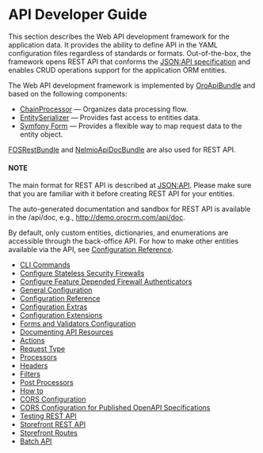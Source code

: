 <a id="web-api"></a>

# API Developer Guide

This section describes the Web API development framework for the application data. It provides the ability to define API in the YAML configuration files regardless of standards or formats. Out-of-the-box, the framework opens REST API that conforms the <a href="http://jsonapi.org/format/" target="_blank">JSON:API specification</a> and enables CRUD operations support for the application ORM entities.

The Web API development framework is implemented by [OroApiBundle](../../bundles/platform/ApiBundle/index.md#bundle-docs-platform-api-bundle) and based on the following components:

* <a href="https://github.com/oroinc/platform/tree/master/src/Oro/Component/ChainProcessor" target="_blank">ChainProcessor</a> — Organizes data processing flow.
* <a href="https://github.com/oroinc/platform/tree/master/src/Oro/Component/EntitySerializer" target="_blank">EntitySerializer</a> — Provides fast access to entities data.
* <a href="https://github.com/symfony/form" target="_blank">Symfony Form</a> — Provides a flexible way to map request data to the entity object.

<a href="https://github.com/FriendsOfSymfony/FOSRestBundle" target="_blank">FOSRestBundle</a> and <a href="https://github.com/nelmio/NelmioApiDocBundle" target="_blank">NelmioApiDocBundle</a> are also used for REST API.

#### NOTE
The main format for REST API is described at <a href="http://jsonapi.org/" target="_blank">JSON:API</a>. Please make sure that you are familiar with it before creating REST API for your entities.

The auto-generated documentation and sandbox for REST API is available in the /api/doc, e.g., <a href="http://demo.orocrm.com/api/doc" target="_blank">http://demo.orocrm.com/api/doc</a>.

By default, only custom entities, dictionaries, and enumerations are accessible through the back-office API. For how to make other entities available via the API, see [Configuration Reference](configuration.md#web-api-configuration).

* [CLI Commands](commands.md)
* [Configure Stateless Security Firewalls](security.md)
* [Configure Feature Depended Firewall Authenticators](firewall-authenticators.md)
* [General Configuration](configuration-general.md)
* [Configuration Reference](configuration.md)
* [Configuration Extras](configuration-extra.md)
* [Configuration Extensions](configuration-extensions.md)
* [Forms and Validators Configuration](forms.md)
* [Documenting API Resources](documentation.md)
* [Actions](actions.md)
* [Request Type](request-type.md)
* [Processors](processors.md)
* [Headers](headers.md)
* [Filters](filters.md)
* [Post Processors](post-processors.md)
* [How to](how-to.md)
* [CORS Configuration](cors.md)
* [CORS Configuration for Published OpenAPI Specifications](cors-open-api.md)
* [Testing REST API](testing.md)
* [Storefront REST API](storefront.md)
* [Storefront Routes](storefront-routes.md)
* [Batch API](batch-api.md)

<!-- Frontend -->
